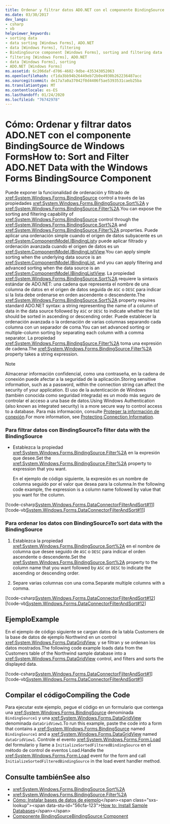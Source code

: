 ```yaml
---
title: Ordenar y filtrar datos ADO.NET con el componente BindingSource
ms.date: 03/30/2017
dev_langs:
- csharp
- vb
helpviewer_keywords:
- sorting data
- data sorting [Windows Forms], ADO.NET
- data [Windows Forms], filtering
- BindingSource component [Windows Forms], sorting and filtering data
- filtering [Windows Forms], ADO.NET
- data [Windows Forms], sorting
- ADO.NET [Windows Forms]
ms.assetid: 6c206daf-d706-4602-9dbe-435343052063
ms.openlocfilehash: cf1da3bb94b26449eb72b0e4930b262236487acc
ms.sourcegitcommit: de17a7a0a37042f0d4406f5ae5393531caeb25ba
ms.translationtype: MT
ms.contentlocale: es-ES
ms.lasthandoff: 01/24/2020
ms.locfileid: "76742978"
---
```

# <a name="how-to-sort-and-filter-adonet-data-with-the-windows-forms-bindingsource-component"></a><span data-ttu-id="56cfa-102">Cómo: Ordenar y filtrar datos ADO.NET con el componente BindingSource de Windows Forms</span><span class="sxs-lookup"><span data-stu-id="56cfa-102">How to: Sort and Filter ADO.NET Data with the Windows Forms BindingSource Component</span></span>
<span data-ttu-id="56cfa-103">Puede exponer la funcionalidad de ordenación y filtrado de <xref:System.Windows.Forms.BindingSource> control a través de las propiedades <xref:System.Windows.Forms.BindingSource.Sort%2A> y <xref:System.Windows.Forms.BindingSource.Filter%2A>.</span><span class="sxs-lookup"><span data-stu-id="56cfa-103">You can expose the sorting and filtering capability of <xref:System.Windows.Forms.BindingSource> control through the <xref:System.Windows.Forms.BindingSource.Sort%2A> and <xref:System.Windows.Forms.BindingSource.Filter%2A> properties.</span></span> <span data-ttu-id="56cfa-104">Puede aplicar una ordenación simple cuando el origen de datos subyacente es un <xref:System.ComponentModel.IBindingList>y puede aplicar filtrado y ordenación avanzada cuando el origen de datos es un <xref:System.ComponentModel.IBindingListView>.</span><span class="sxs-lookup"><span data-stu-id="56cfa-104">You can apply simple sorting when the underlying data source is an <xref:System.ComponentModel.IBindingList>, and you can apply filtering and advanced sorting when the data source is an <xref:System.ComponentModel.IBindingListView>.</span></span> <span data-ttu-id="56cfa-105">La propiedad <xref:System.Windows.Forms.BindingSource.Sort%2A> requiere la sintaxis estándar de ADO.NET: una cadena que representa el nombre de una columna de datos en el origen de datos seguida de `ASC` o `DESC` para indicar si la lista debe ordenarse en orden ascendente o descendente.</span><span class="sxs-lookup"><span data-stu-id="56cfa-105">The <xref:System.Windows.Forms.BindingSource.Sort%2A> property requires standard ADO.NET syntax: a string representing the name of a column of data in the data source followed by `ASC` or `DESC` to indicate whether the list should be sorted in ascending or descending order.</span></span> <span data-ttu-id="56cfa-106">Puede establecer la ordenación avanzada o la ordenación de varias columnas separando cada columna con un separador de coma.</span><span class="sxs-lookup"><span data-stu-id="56cfa-106">You can set advanced sorting or multiple-column sorting by separating each column with a comma separator.</span></span> <span data-ttu-id="56cfa-107">La propiedad <xref:System.Windows.Forms.BindingSource.Filter%2A> toma una expresión de cadena.</span><span class="sxs-lookup"><span data-stu-id="56cfa-107">The <xref:System.Windows.Forms.BindingSource.Filter%2A> property takes a string expression.</span></span>  
  
> [!NOTE]
> <span data-ttu-id="56cfa-108">Almacenar información confidencial, como una contraseña, en la cadena de conexión puede afectar a la seguridad de la aplicación.</span><span class="sxs-lookup"><span data-stu-id="56cfa-108">Storing sensitive information, such as a password, within the connection string can affect the security of your application.</span></span> <span data-ttu-id="56cfa-109">El uso de la autenticación de Windows (también conocida como seguridad integrada) es un modo más seguro de controlar el acceso a una base de datos.</span><span class="sxs-lookup"><span data-stu-id="56cfa-109">Using Windows Authentication (also known as integrated security) is a more secure way to control access to a database.</span></span> <span data-ttu-id="56cfa-110">Para más información, consulte [Proteger la información de conexión](../../data/adonet/protecting-connection-information.md).</span><span class="sxs-lookup"><span data-stu-id="56cfa-110">For more information, see [Protecting Connection Information](../../data/adonet/protecting-connection-information.md).</span></span>  
  
### <a name="to-filter-data-with-the-bindingsource"></a><span data-ttu-id="56cfa-111">Para filtrar datos con BindingSource</span><span class="sxs-lookup"><span data-stu-id="56cfa-111">To filter data with the BindingSource</span></span>  
  
- <span data-ttu-id="56cfa-112">Establezca la propiedad <xref:System.Windows.Forms.BindingSource.Filter%2A> en la expresión que desee.</span><span class="sxs-lookup"><span data-stu-id="56cfa-112">Set the <xref:System.Windows.Forms.BindingSource.Filter%2A> property to expression that you want.</span></span>  
  
     <span data-ttu-id="56cfa-113">En el ejemplo de código siguiente, la expresión es un nombre de columna seguido por el valor que desea para la columna.</span><span class="sxs-lookup"><span data-stu-id="56cfa-113">In the following code example, the expression is a column name followed by value that you want for the column.</span></span>  
  
 [!code-csharp[System.Windows.Forms.DataConnectorFilterAndSort#11](~/samples/snippets/csharp/VS_Snippets_Winforms/System.Windows.Forms.DataConnectorFilterAndSort/CS/form1.cs#11)]
 [!code-vb[System.Windows.Forms.DataConnectorFilterAndSort#11](~/samples/snippets/visualbasic/VS_Snippets_Winforms/System.Windows.Forms.DataConnectorFilterAndSort/VB/form1.vb#11)]  
  
### <a name="to-sort-data-with-the-bindingsource"></a><span data-ttu-id="56cfa-114">Para ordenar los datos con BindingSource</span><span class="sxs-lookup"><span data-stu-id="56cfa-114">To sort data with the BindingSource</span></span>  
  
1. <span data-ttu-id="56cfa-115">Establezca la propiedad <xref:System.Windows.Forms.BindingSource.Sort%2A> en el nombre de columna que desee seguido de `ASC` o `DESC` para indicar el orden ascendente o descendente.</span><span class="sxs-lookup"><span data-stu-id="56cfa-115">Set the <xref:System.Windows.Forms.BindingSource.Sort%2A> property to the column name that you want followed by `ASC` or `DESC` to indicate the ascending or descending order.</span></span>  
  
2. <span data-ttu-id="56cfa-116">Separe varias columnas con una coma.</span><span class="sxs-lookup"><span data-stu-id="56cfa-116">Separate multiple columns with a comma.</span></span>  
  
 [!code-csharp[System.Windows.Forms.DataConnectorFilterAndSort#12](~/samples/snippets/csharp/VS_Snippets_Winforms/System.Windows.Forms.DataConnectorFilterAndSort/CS/form1.cs#12)]
 [!code-vb[System.Windows.Forms.DataConnectorFilterAndSort#12](~/samples/snippets/visualbasic/VS_Snippets_Winforms/System.Windows.Forms.DataConnectorFilterAndSort/VB/form1.vb#12)]  
  
## <a name="example"></a><span data-ttu-id="56cfa-117">Ejemplo</span><span class="sxs-lookup"><span data-stu-id="56cfa-117">Example</span></span>  
 <span data-ttu-id="56cfa-118">En el ejemplo de código siguiente se cargan datos de la tabla Customers de la base de datos de ejemplo Northwind en un control <xref:System.Windows.Forms.DataGridView>, y se filtran y se ordenan los datos mostrados.</span><span class="sxs-lookup"><span data-stu-id="56cfa-118">The following code example loads data from the Customers table of the Northwind sample database into a <xref:System.Windows.Forms.DataGridView> control, and filters and sorts the displayed data.</span></span>  
  
 [!code-csharp[System.Windows.Forms.DataConnectorFilterAndSort#1](~/samples/snippets/csharp/VS_Snippets_Winforms/System.Windows.Forms.DataConnectorFilterAndSort/CS/form1.cs#1)]
 [!code-vb[System.Windows.Forms.DataConnectorFilterAndSort#1](~/samples/snippets/visualbasic/VS_Snippets_Winforms/System.Windows.Forms.DataConnectorFilterAndSort/VB/form1.vb#1)]  
  
## <a name="compiling-the-code"></a><span data-ttu-id="56cfa-119">Compilar el código</span><span class="sxs-lookup"><span data-stu-id="56cfa-119">Compiling the Code</span></span>  
 <span data-ttu-id="56cfa-120">Para ejecutar este ejemplo, pegue el código en un formulario que contenga una <xref:System.Windows.Forms.BindingSource> denominada `BindingSource1` y una <xref:System.Windows.Forms.DataGridView> denominada `dataGridView1`.</span><span class="sxs-lookup"><span data-stu-id="56cfa-120">To run this example, paste the code into a form that contains a <xref:System.Windows.Forms.BindingSource> named `BindingSource1` and a <xref:System.Windows.Forms.DataGridView> named `dataGridView1`.</span></span> <span data-ttu-id="56cfa-121">Controle el evento <xref:System.Windows.Forms.Form.Load> del formulario y llame a `InitializeSortedFilteredBindingSource` en el método de control de eventos Load.</span><span class="sxs-lookup"><span data-stu-id="56cfa-121">Handle the <xref:System.Windows.Forms.Form.Load> event for the form and call `InitializeSortedFilteredBindingSource` in the load event handler method.</span></span>  
  
## <a name="see-also"></a><span data-ttu-id="56cfa-122">Consulte también</span><span class="sxs-lookup"><span data-stu-id="56cfa-122">See also</span></span>

- <xref:System.Windows.Forms.BindingSource.Sort%2A>
- <xref:System.Windows.Forms.BindingSource.Filter%2A>
- <span data-ttu-id="56cfa-123">[Cómo: Instalar bases de datos de ejemplo](https://docs.microsoft.com/previous-versions/visualstudio/visual-studio-2013/8b6y4c7s(v=vs.120))</span><span class="sxs-lookup"><span data-stu-id="56cfa-123">[How to: Install Sample Databases](https://docs.microsoft.com/previous-versions/visualstudio/visual-studio-2013/8b6y4c7s(v=vs.120))</span></span>
- [<span data-ttu-id="56cfa-124">Componente BindingSource</span><span class="sxs-lookup"><span data-stu-id="56cfa-124">BindingSource Component</span></span>](bindingsource-component.md)
